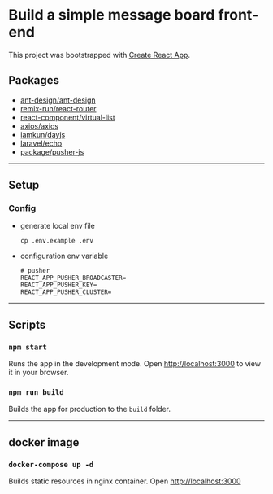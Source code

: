 # Build a simple message board front-end

This project was bootstrapped with [Create React App](https://github.com/facebook/create-react-app).

## Packages
- [ant-design/ant-design](https://github.com/ant-design/ant-design)
- [remix-run/react-router](https://github.com/remix-run/react-router)
- [react-component/virtual-list](https://github.com/react-component/virtual-list)
- [axios/axios](https://github.com/axios/axios)
- [iamkun/dayjs](https://github.com/iamkun/dayjs)
- [laravel/echo](https://github.com/laravel/echo)
- [package/pusher-js](https://github.com/pusher/pusher-js)

---
## Setup
### Config
- generate local env file
    ```=bash
    cp .env.example .env
    ```
- configuration env variable
    ```=env
    # pusher
    REACT_APP_PUSHER_BROADCASTER=
    REACT_APP_PUSHER_KEY=
    REACT_APP_PUSHER_CLUSTER=
    ```
---

## Scripts
### `npm start`

Runs the app in the development mode.
Open [http://localhost:3000](http://localhost:3000) to view it in your browser.

### `npm run build`

Builds the app for production to the `build` folder.

---
## docker image
### `docker-compose up -d`
Builds static resources in nginx container.
Open [http://localhost:3000](http://localhost:3000)